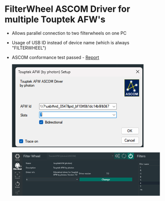 # FilterWheel ASCOM Driver for multiple Touptek AFW's

- Allows parallel connection to two filterwheels on one PC
- Usage of USB ID instead of device name (which is always "FILTERWHEEL")
- ASCOM conformance test passed - [Report](ascom-conform.txt)
  
  ![Setup screen](image.png)

  ![Usage in NINA](image-1.png)